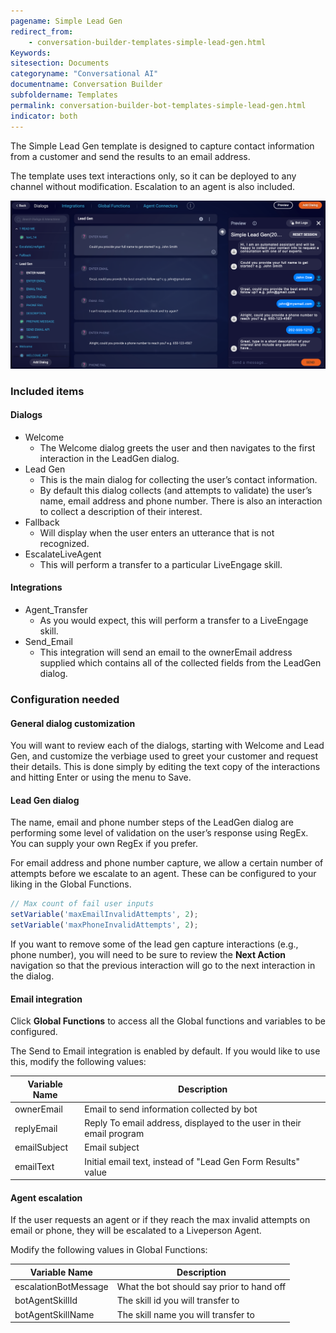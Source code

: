 ```yaml
---
pagename: Simple Lead Gen
redirect_from:
    - conversation-builder-templates-simple-lead-gen.html
Keywords:
sitesection: Documents
categoryname: "Conversational AI"
documentname: Conversation Builder
subfoldername: Templates
permalink: conversation-builder-bot-templates-simple-lead-gen.html
indicator: both
---
```


The Simple Lead Gen template is designed to capture contact information from a customer and send the results to an email address.

The template uses text interactions only, so it can be deployed to any channel without modification. Escalation to an agent is also included.

<img class="fancyimage" style="width:1000px" src="img/ConvoBuilder/template_simple_lead_image_0.png">

### Included items

#### Dialogs

* Welcome
    * The Welcome dialog greets the user and then navigates to the first interaction in the LeadGen dialog.
* Lead Gen
    * This is the main dialog for collecting the user’s contact information.
    * By default this dialog collects (and attempts to validate) the user’s name, email address and phone number. There is also an interaction to collect a description of their interest.
* Fallback
    * Will display when the user enters an utterance that is not recognized.
* EscalateLiveAgent
    * This will perform a transfer to a particular LiveEngage skill.

#### Integrations

* Agent_Transfer
    * As you would expect, this will perform a transfer to a LiveEngage skill.
* Send_Email
    * This integration will send an email to the ownerEmail address supplied which contains all of the collected fields from the LeadGen dialog.

### Configuration needed

#### General dialog customization

You will want to review each of the dialogs, starting with Welcome and Lead Gen, and customize the verbiage used to greet your customer and request their details. This is done simply by editing the text copy of the interactions and hitting Enter or using the menu to Save.

#### Lead Gen dialog

The name, email and phone number steps of the LeadGen dialog are performing some level of validation on the user’s response using RegEx. You can supply your own RegEx if you prefer.

For email address and phone number capture, we allow a certain number of attempts before we escalate to an agent. These can be configured to your liking in the Global Functions.

```javascript
// Max count of fail user inputs
setVariable('maxEmailInvalidAttempts', 2);
setVariable('maxPhoneInvalidAttempts', 2);
```

If you want to remove some of the lead gen capture interactions (e.g., phone number), you will need to be sure to review the **Next Action** navigation so that the previous interaction will go to the next interaction in the dialog.

#### Email integration

Click **Global Functions** to access all the Global functions and variables to be configured.

The Send to Email integration is enabled by default. If you would like to use this, modify the following values:

<table>
<thead>
 <tr>
  <th>Variable Name</th>
  <th>Description</th>
 </tr>
</thead>
<tbody>
 <tr>
  <td>ownerEmail</td>
  <td>Email to send information collected by bot</td>
 </tr>
 <tr>
  <td>replyEmail</td>
  <td>Reply To email address, displayed to the user in their email program</td>
 </tr>
 <tr>
  <td>emailSubject</td>
  <td>Email subject </td>
 </tr>
 <tr>
  <td>emailText</td>
  <td>Initial email text, instead of "Lead Gen Form Results" value </td>
 </tr>
</tbody>
</table>

#### Agent escalation

If the user requests an agent or if they reach the max invalid attempts on email or phone, they will be escalated to a Liveperson Agent.

Modify the following values in Global Functions:

<table>
<thead>
 <tr>
  <th>Variable Name</th>
  <th>Description</th>
 </tr>
 </thead>
 <tbody>
 <tr>
 <td>escalationBotMessage</td>
 <td>What the bot should say prior to hand off </td>
 </tr>
 <tr>
 <td>botAgentSkillId</td>
 <td>The skill id you will transfer to</td>
 </tr>
 <tr>
 <td>botAgentSkillName</td>
 <td>The skill name you will transfer to</td>
 </tr>
 </tbody>
</table>
